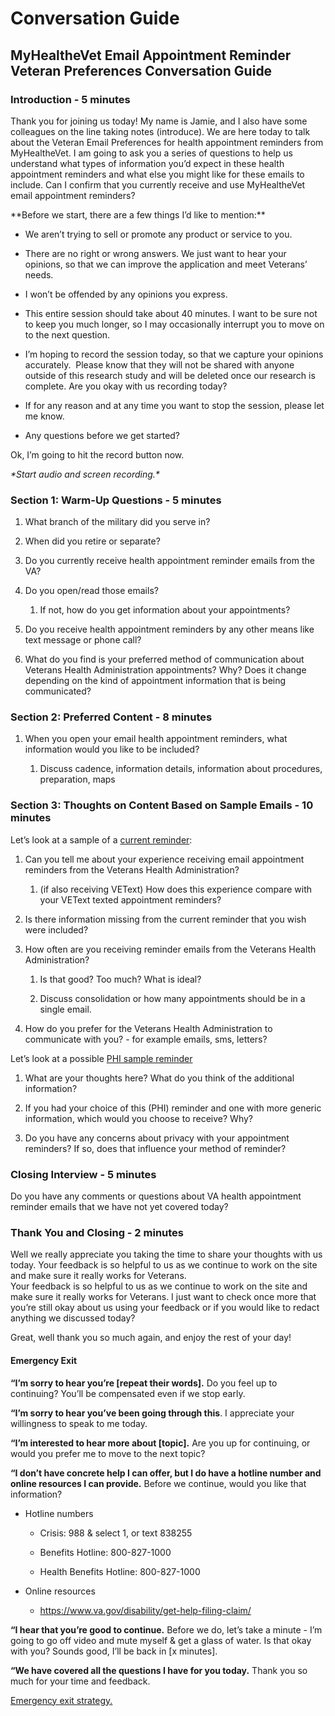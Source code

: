 # Conversation Guide
## MyHealtheVet Email Appointment Reminder Veteran Preferences Conversation Guide

### Introduction - 5 minutes

Thank you for joining us today! My name is Jamie, and I also have some colleagues on the line taking notes (introduce). We are here today to talk about the Veteran Email Preferences for health appointment reminders from MyHealtheVet. I am going to ask you a series of questions to help us understand what types of information you’d expect in these health appointment reminders and what else you might like for these emails to include. Can I confirm that you currently receive and use MyHealtheVet email appointment reminders?

\*\*Before we start, there are a few things I’d like to mention:\*\*

- We aren’t trying to sell or promote any product or service to you.

- There are no right or wrong answers. We just want to hear your opinions, so that we can improve the application and meet Veterans’ needs.

- I won’t be offended by any opinions you express.

- This entire session should take about 40 minutes. I want to be sure not to keep you much longer, so I may occasionally interrupt you to move on to the next question.

- I’m hoping to record the session today, so that we capture your opinions accurately.  Please know that they will not be shared with anyone outside of this research study and will be deleted once our research is complete. Are you okay with us recording today?

- If for any reason and at any time you want to stop the session, please let me know.

- Any questions before we get started?

Ok, I’m going to hit the record button now. 

_\*Start audio and screen recording.\*_

### Section 1: Warm-Up Questions - 5 minutes

1. What branch of the military did you serve in?

2. When did you retire or separate?

3. Do you currently receive health appointment reminder emails from the VA?

4. Do you open/read those emails?

   1. If not, how do you get information about your appointments?

5. Do you receive health appointment reminders by any other means like text message or phone call?

6. What do you find is your preferred method of communication about Veterans Health Administration appointments? Why? Does it change depending on the kind of appointment information that is being communicated?



### Section 2: Preferred Content - 8 minutes

1. When you open your email health appointment reminders, what information would you like to be included?

   1. Discuss cadence, information details, information about procedures, preparation, maps

### Section 3: Thoughts on Content Based on Sample Emails - 10 minutes

Let’s look at a sample of a [current reminder](https://github.com/department-of-veterans-affairs/va.gov-team/blob/master/products/vetext/product/research/2025-01-VEText-MyHealtheVet-email-appointment-reminder-content-research/current-mhv-emailmockup.md):

1. Can you tell me about your experience receiving email appointment reminders from the Veterans Health Administration?

   1. (if also receiving VEText) How does this experience compare with your VEText texted appointment reminders?

2. Is there information missing from the current reminder that you wish were included?

3. How often are you receiving reminder emails from the Veterans Health Administration?

   1. Is that good? Too much? What is ideal?

   2. Discuss consolidation or how many appointments should be in a single email.

4. How do you prefer for the Veterans Health Administration to communicate with you? - for example emails, sms, letters?

Let’s look at a possible [PHI sample reminder](https://github.com/department-of-veterans-affairs/va.gov-team/blob/master/products/vetext/product/research/2025-01-VEText-MyHealtheVet-email-appointment-reminder-content-research/Pending-MHV-PHI-emailmockup.md)

1. What are your thoughts here? What do you think of the additional information?

2. If you had your choice of this (PHI) reminder and one with more generic information, which would you choose to receive? Why?

3. Do you have any concerns about privacy with your appointment reminders? If so, does that influence your method of reminder?

### Closing Interview - 5 minutes

Do you have any comments or questions about VA health appointment reminder emails that we have not yet covered today?

### Thank You and Closing - 2 minutes

Well we really appreciate you taking the time to share your thoughts with us today. Your feedback is so helpful to us as we continue to work on the site and make sure it really works for Veterans.\
Your feedback is so helpful to us as we continue to work on the site and make sure it really works for Veterans. I just want to check once more that you’re still okay about us using your feedback or if you would like to redact anything we discussed today?

Great, well thank you so much again, and enjoy the rest of your day!



#### Emergency Exit

**“I’m sorry to hear you’re \[repeat their words].** Do you feel up to continuing? You’ll be compensated even if we stop early.

**“I’m sorry to hear you’ve been going through this**. I appreciate your willingness to speak to me today.

**“I’m interested to hear more about \[topic].** Are you up for continuing, or would you prefer me to move to the next topic?

**“I don’t have concrete help I can offer, but I do have a hotline number and online resources I can provide.** Before we continue, would you like that information?

- Hotline numbers

  - Crisis: 988 & select 1, or text 838255

  - Benefits Hotline: 800-827-1000

  - Health Benefits Hotline: 800-827-1000

- Online resources

  - <https://www.va.gov/disability/get-help-filing-claim/>

**“I hear that you’re good to continue.** Before we do, let’s take a minute - I’m going to go off video and mute myself & get a glass of water. Is that okay with you? Sounds good, I’ll be back in \[x minutes].

**“We have covered all the questions I have for you today.** Thank you so much for your time and feedback.

[Emergency exit strategy.](https://depo-platform-documentation.scrollhelp.site/research-design/Research-Safety-and-Emergency-Exit-Strategies.2143649793.html#ResearchSafetyandEmergencyExitStrategies-Sampleexitstrategies)
